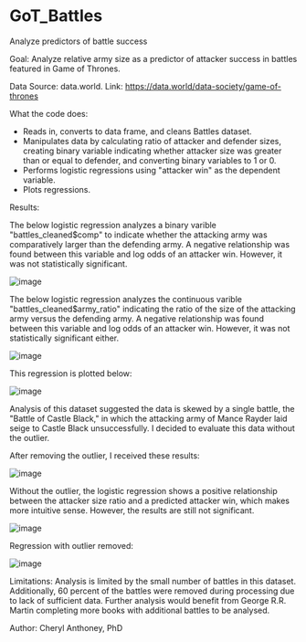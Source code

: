 # GoT_Battles
Analyze predictors of battle success

Goal: Analyze relative army size as a predictor of attacker success in battles featured in Game of Thrones.

Data Source: data.world. Link: https://data.world/data-society/game-of-thrones

What the code does:
- Reads in, converts to data frame, and cleans Battles dataset.
- Manipulates data by calculating ratio of attacker and defender sizes, creating binary variable indicating whether attacker size was greater than or equal to defender, and converting binary variables to 1 or 0.
- Performs logistic regressions using "attacker win" as the dependent variable.
- Plots regressions.

Results:

The below logistic regression analyzes a binary varible "battles_cleaned$comp" to indicate whether the attacking army was comparatively larger than the defending army. A negative relationship was found between this variable and log odds of an attacker win. However, it was not statistically significant.

![image](https://github.com/CompassRose1/GoT_Battles/assets/63609420/8ef0813f-3216-446c-a967-0ab192a63674)


The below logistic regression analyzes the continuous varible "battles_cleaned$army_ratio" indicating the ratio of the size of the attacking army versus the defending army. A negative relationship was found between this variable and log odds of an attacker win. However, it was not statistically significant either.

![image](https://github.com/CompassRose1/GoT_Battles/assets/63609420/1fb36268-e44a-4a9c-8d66-558208454db0)

This regression is plotted below:

![image](https://github.com/CompassRose1/GoT_Battles/assets/63609420/475bdf85-80e4-422e-8478-c010e208f34c)

Analysis of this dataset suggested the data is skewed by a single battle, the "Battle of Castle Black," in which the attacking army of Mance Rayder laid seige to Castle Black unsuccessfully. I decided to evaluate this data without the outlier.

After removing the outlier,  I received these results:

![image](https://github.com/CompassRose1/GoT_Battles/assets/63609420/33256014-b11b-4dbf-96a0-693bcbce7e31)

Without the outlier, the logistic regression shows a positive relationship between the attacker size ratio and a predicted attacker win, which makes more intuitive sense. However, the results are still not significant.

![image](https://github.com/CompassRose1/GoT_Battles/assets/63609420/c3752b7a-eef5-4f74-9c25-7665c6d75c29)

Regression with outlier removed:

![image](https://github.com/CompassRose1/GoT_Battles/assets/63609420/90a6b4f0-2717-475f-9a34-b2fb3f356d84)


Limitations: 
Analysis is limited by the small number of battles in this dataset. Additionally, 60 percent of the battles were removed during processing due to lack of sufficient data. Further analysis would benefit from George R.R. Martin completing more books with additional battles to be analysed.

Author: Cheryl Anthoney, PhD

